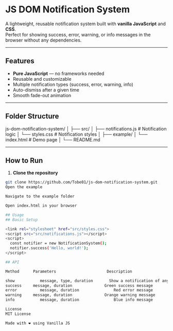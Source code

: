 # JS DOM Notification System

A lightweight, reusable notification system built with **vanilla JavaScript** and **CSS**.  
Perfect for showing success, error, warning, or info messages in the browser without any dependencies.

---

## Features
- **Pure JavaScript** — no frameworks needed
- Reusable and customizable
- Multiple notification types (success, error, warning, info)
- Auto-dismiss after a given time
- Smooth fade-out animation

---

## Folder Structure
js-dom-notification-system/
│
├── src/
│ ├── notifications.js # Notification logic
│ └── styles.css # Notification styles
│
├── example/
│ └── index.html # Demo page
│
└── README.md

---

## How to Run
1. **Clone the repository**
```bash
git clone https://github.com/Tobe01/js-dom-notification-system.git
Open the example

Navigate to the example folder

Open index.html in your browser

## Usage
## Basic Setup

<link rel="stylesheet" href="src/styles.css">
<script src="src/notifications.js"></script>
<script>
  const notifier = new NotificationSystem();
  notifier.success('Hello, world!');
</script>

## API

Method	    Parameters	                    Description

show	       message, type, duration	     Show a notification of any type
success	    message, duration	           Green success message
error	       message, duration	           Red error message
warning	    message, duration	           Orange warning message
info	       message, duration	           Blue info message

License
MIT License

Made with ❤️ using Vanilla JS
